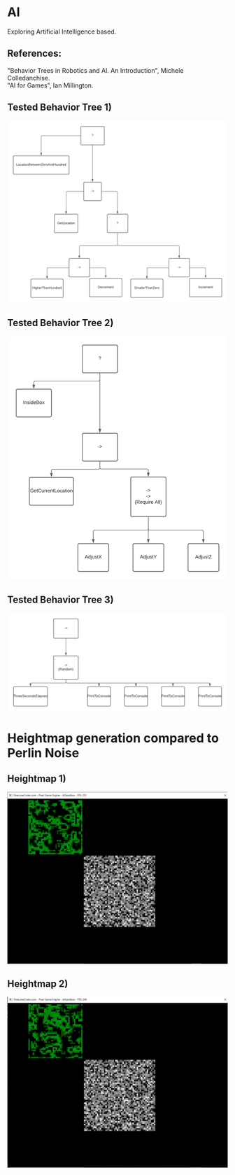 # AI
Exploring Artificial Intelligence based.

## References: 
"Behavior Trees in Robotics and Al. An Introduction", Michele Colledanchise.  
"AI for Games", Ian Millington.

## Tested Behavior Tree 1)
![alt text](https://github.com/CyberPlaton/AI/blob/master/BT_0.1.png)

## Tested Behavior Tree 2)
![alt text](https://github.com/CyberPlaton/AI/blob/master/BT_0.2.png)

## Tested Behavior Tree 3)
![alt text](https://github.com/CyberPlaton/AI/blob/master/BT_0.3.png)

# Heightmap generation compared to Perlin Noise  
## Heightmap 1)
![alt text](https://github.com/CyberPlaton/AI/blob/master/HeightMapGeneration_1.png)
## Heightmap 2)
![alt text](https://github.com/CyberPlaton/AI/blob/master/HeightMapGeneration_2.png)
